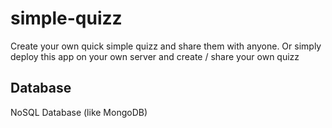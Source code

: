 # simple-quizz
Create your own quick simple quizz and share them with anyone. Or simply deploy this app on your own server and create / share your own quizz

## Database 
NoSQL Database (like MongoDB)

